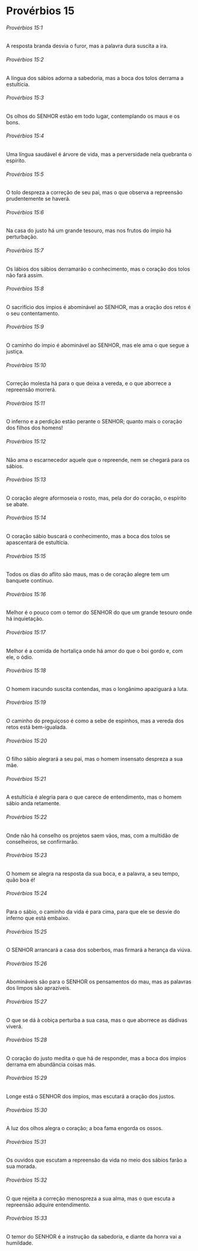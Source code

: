 # Provérbios 15

###### Provérbios 15:1

A resposta branda desvia o furor, mas a palavra dura suscita a ira.

###### Provérbios 15:2

A língua dos sábios adorna a sabedoria, mas a boca dos tolos derrama a estultícia.

###### Provérbios 15:3

Os olhos do SENHOR estão em todo lugar, contemplando os maus e os bons.

###### Provérbios 15:4

Uma língua saudável é árvore de vida, mas a perversidade nela quebranta o espírito.

###### Provérbios 15:5

O tolo despreza a correção de seu pai, mas o que observa a repreensão prudentemente se haverá.

###### Provérbios 15:6

Na casa do justo há um grande tesouro, mas nos frutos do ímpio há perturbação.

###### Provérbios 15:7

Os lábios dos sábios derramarão o conhecimento, mas o coração dos tolos não fará assim.

###### Provérbios 15:8

O sacrifício dos ímpios é abominável ao SENHOR, mas a oração dos retos é o seu contentamento.

###### Provérbios 15:9

O caminho do ímpio é abominável ao SENHOR, mas ele ama o que segue a justiça.

###### Provérbios 15:10

Correção molesta há para o que deixa a vereda, e o que aborrece a repreensão morrerá.

###### Provérbios 15:11

O inferno e a perdição estão perante o SENHOR; quanto mais o coração dos filhos dos homens!

###### Provérbios 15:12

Não ama o escarnecedor aquele que o repreende, nem se chegará para os sábios.

###### Provérbios 15:13

O coração alegre aformoseia o rosto, mas, pela dor do coração, o espírito se abate.

###### Provérbios 15:14

O coração sábio buscará o conhecimento, mas a boca dos tolos se apascentará de estultícia.

###### Provérbios 15:15

Todos os dias do aflito são maus, mas o de coração alegre tem um banquete contínuo.

###### Provérbios 15:16

Melhor é o pouco com o temor do SENHOR do que um grande tesouro onde há inquietação.

###### Provérbios 15:17

Melhor é a comida de hortaliça onde há amor do que o boi gordo e, com ele, o ódio.

###### Provérbios 15:18

O homem iracundo suscita contendas, mas o longânimo apaziguará a luta.

###### Provérbios 15:19

O caminho do preguiçoso é como a sebe de espinhos, mas a vereda dos retos está bem-igualada.

###### Provérbios 15:20

O filho sábio alegrará a seu pai, mas o homem insensato despreza a sua mãe.

###### Provérbios 15:21

A estultícia é alegria para o que carece de entendimento, mas o homem sábio anda retamente.

###### Provérbios 15:22

Onde não há conselho os projetos saem vãos, mas, com a multidão de conselheiros, se confirmarão.

###### Provérbios 15:23

O homem se alegra na resposta da sua boca, e a palavra, a seu tempo, quão boa é!

###### Provérbios 15:24

Para o sábio, o caminho da vida é para cima, para que ele se desvie do inferno que está embaixo.

###### Provérbios 15:25

O SENHOR arrancará a casa dos soberbos, mas firmará a herança da viúva.

###### Provérbios 15:26

Abomináveis são para o SENHOR os pensamentos do mau, mas as palavras dos limpos são aprazíveis.

###### Provérbios 15:27

O que se dá à cobiça perturba a sua casa, mas o que aborrece as dádivas viverá.

###### Provérbios 15:28

O coração do justo medita o que há de responder, mas a boca dos ímpios derrama em abundância coisas más.

###### Provérbios 15:29

Longe está o SENHOR dos ímpios, mas escutará a oração dos justos.

###### Provérbios 15:30

A luz dos olhos alegra o coração; a boa fama engorda os ossos.

###### Provérbios 15:31

Os ouvidos que escutam a repreensão da vida no meio dos sábios farão a sua morada.

###### Provérbios 15:32

O que rejeita a correção menospreza a sua alma, mas o que escuta a repreensão adquire entendimento.

###### Provérbios 15:33

O temor do SENHOR é a instrução da sabedoria, e diante da honra vai a humildade.

